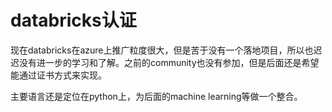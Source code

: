 # databricks认证

现在databricks在azure上推广粒度很大，但是苦于没有一个落地项目，所以也迟迟没有进一步的学习和了解。之前的community也没有参加，但是后面还是希望能通过证书方式来实现。

主要语言还是定位在python上，为后面的machine learning等做一个整合。

